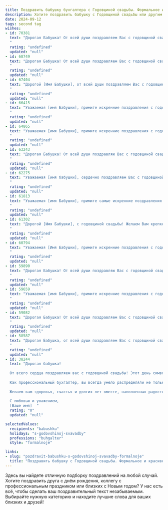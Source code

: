 ```yaml
---
title: Поздравить бабушку бухгалтера с Годовщиной свадьбы. Формальное и красивое
description: Хотите поздравить бабушку с Годовщиной свадьбы или другим праздником? Наш ИИ создаст незабываемое поздравление, а вы обязательно выделитесь среди других.  
date: 2024-09-12
tags: second tag
wishes:
- id: 70381
  text: "Дорогая Бабушка! От всей души поздравляем Вас с годовщиной свадьбы! Желаем Вам крепкого здоровья, семейного благополучия и долгих лет жизни, наполненных любовью и радостью. Пусть Ваша профессиональная деятельность, как талантливого бухгалтера, по-прежнему приносит Вам удовлетворение и уважение.
  "
  rating: "undefined"
  updated: "null"
- id: 68749
  text: "Дорогая Бабушка! От всей души поздравляем Вас с годовщиной свадьбы! Желаем Вам крепкого здоровья, семейного благополучия, радости и долгих лет жизни. Пусть ваш дом всегда будет полон любви,  тепла и уюта.
  "
  rating: "undefined"
  updated: "null"
- id: 67404
  text: "Дорогой [Имя Бабушки], от всей души поздравляем Вас с годовщиной свадьбы! Желаем Вам крепкого здоровья, благополучия и долгих лет счастливой семейной жизни. Пусть Ваша любовь и мудрость продолжают вдохновлять всех, кто Вас окружает. С праздником!
  "
  rating: "undefined"
  updated: "null"
- id: 66415
  text: "Уважаемая [имя Бабушки], примите искренние поздравления с годовщиной Вашей свадьбы! Желаем Вам крепкого здоровья, семейного благополучия и процветания. Пусть Ваша жизнь будет наполнена любовью, радостью и теплом!
  "
  rating: "undefined"
  updated: "null"
- id: 64865
  text: "Уважаемая [имя Бабушки], примите искренние поздравления с годовщиной свадьбы! Желаем Вам, дорогому супругу и всей вашей замечательной семье долгих лет совместной жизни, наполненных счастьем, любовью и благополучием. Пусть ваши профессиональные навыки, как опытного бухгалтера, и ваша мудрость всегда помогают вам в жизни. Здоровья Вам и всего наилучшего!
  "
  rating: "undefined"
  updated: "null"
- id: 63243
  text: "Дорогая Бабушка! От всей души поздравляю Вас с годовщиной свадьбы! Желаю, чтобы, как и все эти годы, Ваша любовь оставалась такой же крепкой и яркой, как свежий, весенний цветок. Пусть в Вашем доме всегда царят уют, мир и благополучие!
  "
  rating: "undefined"
  updated: "null"
- id: 62275
  text: "Уважаемая [имя бабушки], сердечно поздравляем Вас с годовщиной свадьбы! Желаем Вам крепкого здоровья, семейного благополучия и долгих лет жизни. Пусть Ваша любовь и забота всегда согревают Вас и Ваших близких.
  "
  rating: "undefined"
  updated: "null"
- id: 61813
  text: "Уважаемая [имя Бабушки], примите самые искренние поздравления с годовщиной свадьбы! Желаем Вам крепкого здоровья, семейного благополучия и долгих лет совместной жизни, наполненных любовью и радостью. Ваша профессия бухгалтера всегда отличалась точностью и ответственностью, и эти качества, несомненно, стали залогом Вашего успешного семейного союза.
  "
  rating: "undefined"
  updated: "null"
- id: 61302
  text: "Дорогой [Имя Бабушки], с годовщиной свадьбы! Желаем Вам крепкого здоровья, счастья, любви и благополучия. Пусть Ваша жизнь будет наполнена радостью и теплом семейного очага. Ваша профессия бухгалтера - это не просто работа, а настоящее призвание, которое Вы выполняли с огромной отдачей и любовью. Спасибо Вам за все!
  "
  rating: "undefined"
  updated: "null"
- id: 60794
  text: "Уважаемая [Имя Бабушки], примите искренние поздравления с годовщиной свадьбы! Желаем Вам крепкого здоровья, семейного благополучия и долгих лет совместной жизни, полных любви, радости и взаимопонимания. Пусть Ваша профессия бухгалтера всегда приносит Вам удовлетворение и стабильность. С юбилеем!
  "
  rating: "undefined"
  updated: "null"
- id: 59890
  text: "Дорогая Бабушка! От всей души поздравляю Вас с годовщиной свадьбы! Пусть ваш богатый опыт работы бухгалтером приносит не только финансовое благополучие, но и стабильность, гармонию и уют в вашем семейном очаге. Желаю Вам крепкого здоровья, неиссякаемой любви и долгих лет счастливой совместной жизни!
  "
  rating: "undefined"
  updated: "null"
- id: 59659
  text: "Уважаемая [имя Бабушки], примите искренние поздравления с годовщиной свадьбы! Желаем вам крепкого здоровья, семейного благополучия и неиссякаемой любви, которая, как и ваша бухгалтерская точность, всегда была  фундаментом вашей счастливой жизни.
  "
  rating: "undefined"
  updated: "null"
- id: 59082
  text: "Дорогая Бабушка! От всей души поздравляем Вас с годовщиной свадьбы! Желаем Вам крепкого здоровья, долгих лет жизни, семейного благополучия и радости. Пусть любовь и взаимопонимание всегда царят в Вашем доме.
  "
  rating: "undefined"
  updated: "null"
- id: 58587
  text: "Дорогая Бабушка, от всей души поздравляем Вас с годовщиной свадьбы! Желаем Вам крепкого здоровья, семейного благополучия и долгих лет в любви и согласии. Пусть Ваш богатый опыт и мудрость бухгалтера всегда помогают Вам в жизни, а семейный очаг всегда будет наполнен радостью и теплом.
  "
  rating: "undefined"
  updated: "null"
- id: 38244
  text: "Дорогая бабушка!
  
  От всего сердца поздравляем вас с годовщиной свадьбы! Этот день символизирует не только крепость вашей любви, но и многие годы совместного счастья, тепла и заботы. Ваша мудрость и терпение, проявленные в жизни, служат для нас примером.
  
  Как профессиональный бухгалтер, вы всегда умело распределяли не только финансы, но и нашу семью, создавая атмосферу уюта и гармонии. Ваши умения находить баланс вдохновляют нас следовать вашим ценным принципам.
  
  Желаем вам здоровья, счастья и долгих лет вместе, наполненных радостью и любовью. Пусть каждый день будет приносить вам улыбки и благополучие!
  
  С любовью и уважением,
  [Ваше имя]  "
  rating: "0"
  updated: "null"

selectedValues:
  recipients: "babushku"
  holidays: "s-godovshinoj-svavadby"
  professions: "buhgalter"
  style: "formalnoje"

links:
- slug: "pozdravit-babushku-s-godovshinoj-svavadby-formalnoje"
  title: "Поздравить бабушку с Годовщиной свадьбы. Формальное и красивое"
---
```


Здесь вы найдете отличную подборку поздравлений на любой случай. 
Хотите поздравить друга с днём рождения, коллегу с профессиональным праздником или близких с Новым годом? У нас есть всё, чтобы сделать ваш поздравительный текст незабываемым. Выбирайте нужную категорию и находите лучшие слова для ваших близких и друзей!
